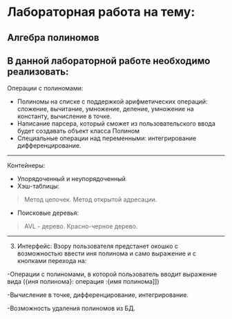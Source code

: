 Лабораторная работа на тему:
============================
Алгебра полиномов
-----------------
В данной лабораторной работе необходимо реализовать:
---
Операции с полиномами:
* Полиномы на списке с поддержкой арифметических операций: сложение, вычитание, умножение, деление, умножение на константу, вычисление в точке.
* Написание парсера, который сможет из пользовательского ввода будет создавать объект класса Полином
* Специальные операции над переменными: интегрирование дифференцирование.
---
Контейнеры:
* Упорядоченный и неупорядоченный
* Хэш-таблицы:
> Метод цепочек.
> Метод открытой адресации.
* Поисковые деревья:
> AVL - дерево.
> Красно-черное дерево.
---
3. Интерфейс:
Взору пользователя предстанет окошко с возможностью ввести иня полинома и само выражение и с кнопками перехода на:

-Операции с полиномами, в которой пользователь вводит выражение вида ({иня полинома}: операция :{имя полинома]])

-Вычисление в точке, дифференцирование, интегрирование.

-Возможность удаления полиномов из БД.
